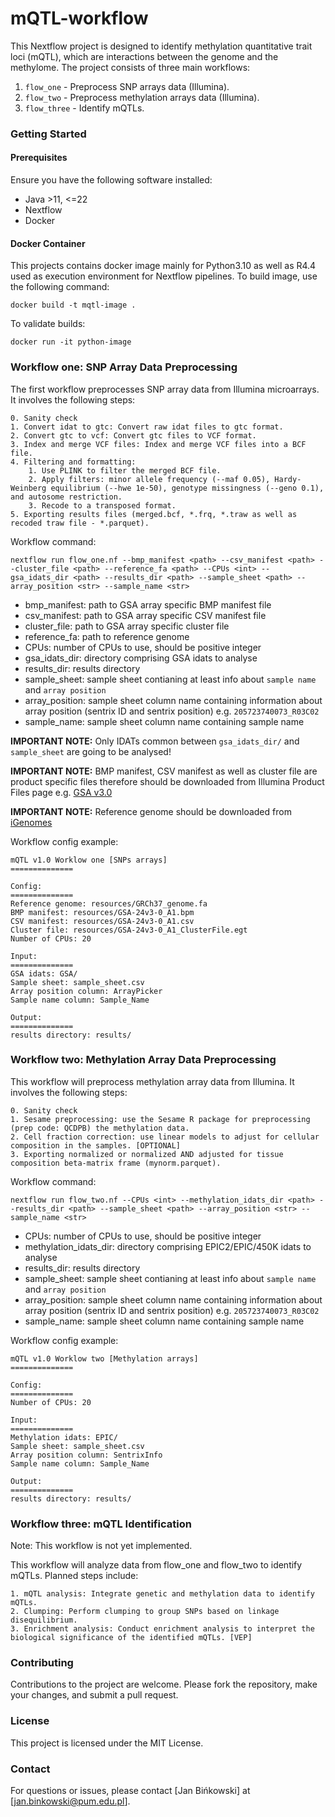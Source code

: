 # mQTL-workflow
This Nextflow project is designed to identify methylation quantitative trait loci (mQTL), which are interactions between the genome and the methylome. The project consists of three main workflows:

1. `flow_one` - Preprocess SNP arrays data (Illumina).
2. `flow_two` - Preprocess methylation arrays data (Illumina).
3. `flow_three` - Identify mQTLs.

### Getting Started

#### Prerequisites
Ensure you have the following software installed:

- Java >11, <=22
- Nextflow
- Docker

#### Docker Container
This projects contains docker image mainly for Python3.10 as well as R4.4 used as execution environment for Nextflow pipelines.
To build image, use the following command:

```
docker build -t mqtl-image .
```

To validate builds:

```
docker run -it python-image
```

### Workflow one: SNP Array Data Preprocessing
The first workflow preprocesses SNP array data from Illumina microarrays. It involves the following steps:

```
0. Sanity check
1. Convert idat to gtc: Convert raw idat files to gtc format.
2. Convert gtc to vcf: Convert gtc files to VCF format.
3. Index and merge VCF files: Index and merge VCF files into a BCF file.
4. Filtering and formatting:
    1. Use PLINK to filter the merged BCF file.
    2. Apply filters: minor allele frequency (--maf 0.05), Hardy-Weinberg equilibrium (--hwe 1e-50), genotype missingness (--geno 0.1), and autosome restriction.
    3. Recode to a transposed format.
5. Exporting results files (merged.bcf, *.frq, *.traw as well as recoded traw file - *.parquet).
```

Workflow command:

```
nextflow run flow_one.nf --bmp_manifest <path> --csv_manifest <path> --cluster_file <path> --reference_fa <path> --CPUs <int> --gsa_idats_dir <path> --results_dir <path> --sample_sheet <path> --array_position <str> --sample_name <str>
```

- bmp_manifest: path to GSA array specific BMP manifest file
- csv_manifest: path to GSA array specific CSV manifest file
- cluster_file: path to GSA array specific cluster file
- reference_fa: path to reference genome
- CPUs: number of CPUs to use, should be positive integer 
- gsa_idats_dir: directory comprising GSA idats to analyse
- results_dir: results directory
- sample_sheet: sample sheet contianing at least info about `sample name` and `array position`
- array_position: sample sheet column name containing information about array position (sentrix ID and sentrix position) e.g. `205723740073_R03C02`
- sample_name: sample sheet column name containing sample name

**IMPORTANT NOTE:** Only IDATs common between `gsa_idats_dir/` and  `sample_sheet` are going to be analysed!

**IMPORTANT NOTE:** BMP manifest, CSV manifest as well as cluster file are product specific files therefore should be downloaded from Illumina Product Files page e.g. [GSA v3.0](https://emea.support.illumina.com/downloads/infinium-global-screening-array-v3-0-product-files.html)

**IMPORTANT NOTE:** Reference genome should be downloaded from [iGenomes](https://emea.support.illumina.com/sequencing/sequencing_software/igenome.html)

Workflow config example:

```
mQTL v1.0 Worklow one [SNPs arrays]
==============

Config:
==============
Reference genome: resources/GRCh37_genome.fa
BMP manifest: resources/GSA-24v3-0_A1.bpm
CSV manifest: resources/GSA-24v3-0_A1.csv
Cluster file: resources/GSA-24v3-0_A1_ClusterFile.egt
Number of CPUs: 20

Input:
==============
GSA idats: GSA/
Sample sheet: sample_sheet.csv
Array position column: ArrayPicker
Sample name column: Sample_Name

Output:
==============
results directory: results/
```

### Workflow two: Methylation Array Data Preprocessing

This workflow will preprocess methylation array data from Illumina. It involves the following steps:

```
0. Sanity check
1. Sesame preprocessing: use the Sesame R package for preprocessing (prep code: QCDPB) the methylation data.
2. Cell fraction correction: use linear models to adjust for cellular composition in the samples. [OPTIONAL]
3. Exporting normalized or normalized AND adjusted for tissue composition beta-matrix frame (mynorm.parquet).
```

Workflow command:

```
nextflow run flow_two.nf --CPUs <int> --methylation_idats_dir <path> --results_dir <path> --sample_sheet <path> --array_position <str> --sample_name <str>
```

- CPUs: number of CPUs to use, should be positive integer 
- methylation_idats_dir: directory comprising EPIC2/EPIC/450K idats to analyse
- results_dir: results directory
- sample_sheet: sample sheet contianing at least info about `sample name` and `array position`
- array_position: sample sheet column name containing information about array position (sentrix ID and sentrix position) e.g. `205723740073_R03C02`
- sample_name: sample sheet column name containing sample name

Workflow config example:

```
mQTL v1.0 Worklow two [Methylation arrays]
==============

Config:
==============
Number of CPUs: 20

Input:
==============
Methylation idats: EPIC/
Sample sheet: sample_sheet.csv
Array position column: SentrixInfo
Sample name column: Sample_Name

Output:
==============
results directory: results/
```

### Workflow three: mQTL Identification
Note: This workflow is not yet implemented.

This workflow will analyze data from flow_one and flow_two to identify mQTLs. Planned steps include:

```
1. mQTL analysis: Integrate genetic and methylation data to identify mQTLs.
2. Clumping: Perform clumping to group SNPs based on linkage disequilibrium.
3. Enrichment analysis: Conduct enrichment analysis to interpret the biological significance of the identified mQTLs. [VEP]
```

### Contributing
Contributions to the project are welcome. Please fork the repository, make your changes, and submit a pull request.

### License
This project is licensed under the MIT License.

### Contact
For questions or issues, please contact [Jan Bińkowski] at [jan.binkowski@pum.edu.pl].
